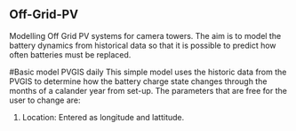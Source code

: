 ## Off-Grid-PV
Modelling Off Grid PV systems for camera towers. The aim is to model the battery dynamics from historical data so that it is possible to predict how often batteries must be replaced.

#Basic model PVGIS daily
This simple model uses the historic data from the PVGIS to determine how the battery charge state changes through the months of a calander year from set-up.
The parameters that are free for the user to change are:
1. Location: Entered as longitude and lattitude.
